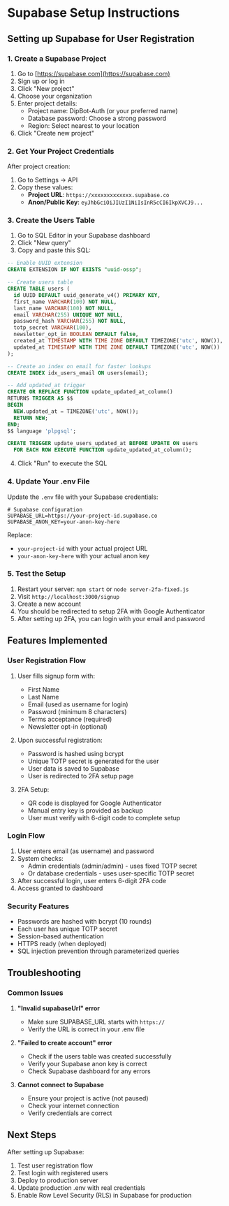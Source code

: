 # Supabase Setup Instructions

## Setting up Supabase for User Registration

### 1. Create a Supabase Project
1. Go to [https://supabase.com](https://supabase.com)
2. Sign up or log in
3. Click "New project"
4. Choose your organization
5. Enter project details:
   - Project name: DipBot-Auth (or your preferred name)
   - Database password: Choose a strong password
   - Region: Select nearest to your location
6. Click "Create new project"

### 2. Get Your Project Credentials
After project creation:
1. Go to Settings → API
2. Copy these values:
   - **Project URL**: `https://xxxxxxxxxxxxx.supabase.co`
   - **Anon/Public Key**: `eyJhbGciOiJIUzI1NiIsInR5cCI6IkpXVCJ9...`

### 3. Create the Users Table
1. Go to SQL Editor in your Supabase dashboard
2. Click "New query"
3. Copy and paste this SQL:

```sql
-- Enable UUID extension
CREATE EXTENSION IF NOT EXISTS "uuid-ossp";

-- Create users table
CREATE TABLE users (
  id UUID DEFAULT uuid_generate_v4() PRIMARY KEY,
  first_name VARCHAR(100) NOT NULL,
  last_name VARCHAR(100) NOT NULL,
  email VARCHAR(255) UNIQUE NOT NULL,
  password_hash VARCHAR(255) NOT NULL,
  totp_secret VARCHAR(100),
  newsletter_opt_in BOOLEAN DEFAULT false,
  created_at TIMESTAMP WITH TIME ZONE DEFAULT TIMEZONE('utc', NOW()),
  updated_at TIMESTAMP WITH TIME ZONE DEFAULT TIMEZONE('utc', NOW())
);

-- Create an index on email for faster lookups
CREATE INDEX idx_users_email ON users(email);

-- Add updated_at trigger
CREATE OR REPLACE FUNCTION update_updated_at_column()
RETURNS TRIGGER AS $$
BEGIN
  NEW.updated_at = TIMEZONE('utc', NOW());
  RETURN NEW;
END;
$$ language 'plpgsql';

CREATE TRIGGER update_users_updated_at BEFORE UPDATE ON users
  FOR EACH ROW EXECUTE FUNCTION update_updated_at_column();
```

4. Click "Run" to execute the SQL

### 4. Update Your .env File
Update the `.env` file with your Supabase credentials:

```env
# Supabase configuration
SUPABASE_URL=https://your-project-id.supabase.co
SUPABASE_ANON_KEY=your-anon-key-here
```

Replace:
- `your-project-id` with your actual project URL
- `your-anon-key-here` with your actual anon key

### 5. Test the Setup
1. Restart your server: `npm start` or `node server-2fa-fixed.js`
2. Visit `http://localhost:3000/signup`
3. Create a new account
4. You should be redirected to setup 2FA with Google Authenticator
5. After setting up 2FA, you can login with your email and password

## Features Implemented

### User Registration Flow
1. User fills signup form with:
   - First Name
   - Last Name
   - Email (used as username for login)
   - Password (minimum 8 characters)
   - Terms acceptance (required)
   - Newsletter opt-in (optional)

2. Upon successful registration:
   - Password is hashed using bcrypt
   - Unique TOTP secret is generated for the user
   - User data is saved to Supabase
   - User is redirected to 2FA setup page

3. 2FA Setup:
   - QR code is displayed for Google Authenticator
   - Manual entry key is provided as backup
   - User must verify with 6-digit code to complete setup

### Login Flow
1. User enters email (as username) and password
2. System checks:
   - Admin credentials (admin/admin) - uses fixed TOTP secret
   - Or database credentials - uses user-specific TOTP secret
3. After successful login, user enters 6-digit 2FA code
4. Access granted to dashboard

### Security Features
- Passwords are hashed with bcrypt (10 rounds)
- Each user has unique TOTP secret
- Session-based authentication
- HTTPS ready (when deployed)
- SQL injection prevention through parameterized queries

## Troubleshooting

### Common Issues

1. **"Invalid supabaseUrl" error**
   - Make sure SUPABASE_URL starts with `https://`
   - Verify the URL is correct in your .env file

2. **"Failed to create account" error**
   - Check if the users table was created successfully
   - Verify your Supabase anon key is correct
   - Check Supabase dashboard for any errors

3. **Cannot connect to Supabase**
   - Ensure your project is active (not paused)
   - Check your internet connection
   - Verify credentials are correct

## Next Steps

After setting up Supabase:
1. Test user registration flow
2. Test login with registered users
3. Deploy to production server
4. Update production .env with real credentials
5. Enable Row Level Security (RLS) in Supabase for production